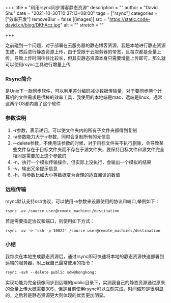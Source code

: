 +++
title = "利用rsync同步博客静态资源"
description = ""
author = "David Shu"
date = "2021-10-30T10:37:13+08:00"
tags = ["rsync"]
categories = ["效率开发"]
removeBlur = false
[[images]]
  src = "https://static.code-david.cn/blog/DKhAcz.jpg"
  alt = ""
  stretch = ""

+++

之前碰到一个问题，对于部署在云服务器的静态博客资源，我是本地进行静态资源生成，然后进行静态资源上传，由于受限于云服务器的带宽，且每次都是全量上传，导致上传时间往往比较长，但其实静态资源本身只需要增量上传即可，那么就可以使用rsync工具进行增量上传

### Rsync简介

是Unix下一款同步软件，可以利用差分编码减少数据传输量，对于要同步两个计算机的文件需求是很棒的效率工具，我使用的本地端是mac，远端是linux，通常这两个OS都内置了这个软件

### 参数说明

1. -r参数，表示递归，可以使文件夹内的所有子文件夹都得到复制
2. -a参数能力大于-r参数，同时会复制所有的元信息
3. --delete参数，不使用该参数的时候，对于目标文件夹不执行删除，会导致某些文件存在于目标文件夹而不存在于源文件夹，要保持目标文件和源文件完全相同是需要加上这个参数的
4. -n，执行一个模拟传输操作，但实际上没执行，会输出一个模拟的结果
5. -v，输出冗余提示信息
6. -h，将参数比如大小等数据变为合理的适宜阅读的数值

### 远程传输

rsync默认支持ssh协议，可以使用-e参数来设置使用的协议和端口,举例如下：

```shell
rsync -av /source user@remote_machine:/destination
```

若是需要指定协议和端口，则使用如下方式：
```shell
rsync -av -e 'ssh -p 10022' /source user@remote_machine:/destination
```

### 小结

我每次在本地生成静态资源后，通过rsync即可快速将本地的静态资源快速部署到远端的服务器，附上我自己最常使用的指令：

```shell
rsync -avh --delete public sdw@hongkong:
```

实现功能为完全镜像同步到远端的public目录下，实测我自己的静态资源通过原来的全量上传大概需要30S，但是目前使用rsync可以立刻完成，时间缩短是很明显的，之后若是静态资源更大则体现的优势更加明显。